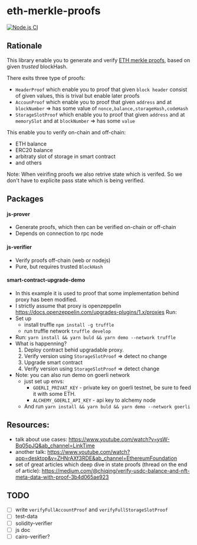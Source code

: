 # eth-merkle-proofs
[![Node.js CI](https://github.com/koonopek/eth-merkle-proofs/actions/workflows/node.js.yml/badge.svg?branch=main)](https://github.com/koonopek/eth-merkle-proofs/actions/workflows/node.js.yml)

## Rationale
This library enable you to generate and verify [ETH merkle proofs](https://eips.ethereum.org/EIPS/eip-1186), based on given *trusted* blockHash.

There exits three type of proofs:
* `HeaderProof` which enable you to proof that given `block header` consist of given values, this is trival but enable later proofs
* `AccounProof` which enable you to proof that given `address` and at `blockNumber` => has some value of `nonce,balance,storageHash,codeHash`
* `StorageSlotProof` which enable you to proof that given `address` and at `memorySlot` and at `blockNumber` => has some `value`

This enable you to verify on-chain and off-chain:
* ETH balance
* ERC20 balance
* arbitraty slot of storage in smart contract
* and others

Note: When veirifing proofs we also retrive state which is verifed. So we don't have to explicite pass state which is being verified.

## Packages

#### js-prover
* Generate proofs, which then can be verified on-chain or off-chain
* Depends on connection to rpc node

#### js-verifier
* Verify proofs off-chain (web or nodejs)
* Pure, but requires trusted `BlockHash`

####  smart-contract-upgrade-demo
* In this example it is used to proof that some implementation behind proxy has been modified.
* I strictly assume that proxy is openzeppelin https://docs.openzeppelin.com/upgrades-plugins/1.x/proxies
Run:
* Set up
  - install truffle `npm install -g truffle`
  - run truffle network `truffle develop`
* Run: `yarn install && yarn buld && yarn demo --network truffle`
* What is happenning?
  1. Deploy contract behid upgradable proxy.
  2. Verify version using `StorageSlotProof` => detect no change
  3. Upgrade smart contract
  4. Verify version using `StorageSlotProof` => detect change
* Note: you can also run demo on goerli network
  - just set up envs:
    - `GOERLI_PRIVAT_KEY` - private key on goerli testnet, be sure to feed it with some ETH.
    - `ALCHEMY_GOERLI_API_KEY` - api key to alchemy node
  - And run `yarn install && yarn buld && yarn demo --network goerli`  

## Resources:
- talk about use cases: https://www.youtube.com/watch?v=ysW-Bq05pJQ&ab_channel=LinkTime
- another talk: https://www.youtube.com/watch?app=desktop&v=ZHNrAXf3RDE&ab_channel=EthereumFoundation
- set of great articles which deep dive in state proofs (thread on the end of article): https://medium.com/@chiqing/verify-usdc-balance-and-nft-meta-data-with-proof-3b4d065ae923

 ## TODO 
 - [ ] write `verifyFullAccountProof` and `verifyFullStorageSlotProof`
 - [ ] test-data
 - [ ] solidity-verifier
 - [ ] js doc
 - [ ] cairo-verifier?
